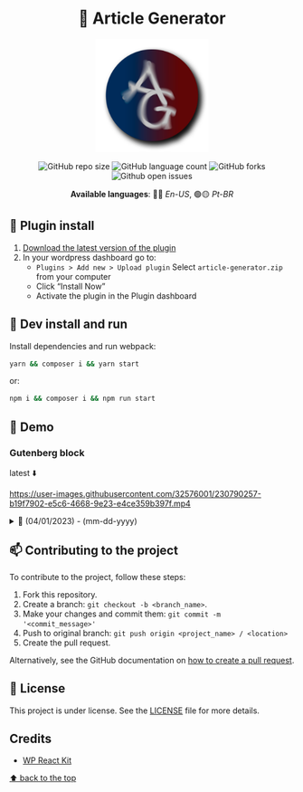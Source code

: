 
<div align="center">

# 🤖 Article Generator

  <img width="200" src="assets/images/article-gen-logo.png" alt="logo">
  
![GitHub repo size](https://img.shields.io/github/repo-size/cleissonbarbosa/article-generator?style=for-the-badge)
![GitHub language count](https://img.shields.io/github/languages/count/cleissonbarbosa/article-generator?style=for-the-badge)
![GitHub forks](https://img.shields.io/github/forks/cleissonbarbosa/article-generator?style=for-the-badge)
![Github open issues](https://img.shields.io/github/issues/cleissonbarbosa/article-generator?style=for-the-badge)
  
**Available languages**: 	🔵🔴 *En-US*, 🟢🟡 *Pt-BR*

</div>

## 🔌 Plugin install
1. [Download the latest version of the plugin](https://github.com/cleissonbarbosa/article-generator/releases/latest)
2. In your wordpress dashboard go to:
    - `Plugins > Add new > Upload plugin` Select `article-generator.zip` from your computer
    - Click “Install Now”
    - Activate the plugin in the Plugin dashboard


## 💾 Dev install and run

Install dependencies and run webpack:
```sh
yarn && composer i && yarn start
```
or:
```sh
npm i && composer i && npm run start
```

## 👀 Demo
### Gutenberg block

latest ⬇️

https://user-images.githubusercontent.com/32576001/230790257-b19f7902-e5c6-4668-9e23-e4ce359b397f.mp4

<details>
  <summary>📅 (04/01/2023) - (mm-dd-yyyy)</summary>
  
  https://user-images.githubusercontent.com/32576001/230542799-91808ec8-5350-45a2-96f0-7e057df4c665.mp4
  
</details>    


## 📫 Contributing to the project

To contribute to the project, follow these steps:

1. Fork this repository.
2. Create a branch: `git checkout -b <branch_name>`.
3. Make your changes and commit them: `git commit -m '<commit_message>'`
4. Push to original branch: `git push origin <project_name> / <location>`
5. Create the pull request.

Alternatively, see the GitHub documentation on [how to create a pull request](https://help.github.com/en/github/collaborating-with-issues-and-pull-requests/creating-a-pull-request).

## 📝 License

This project is under license. See the [LICENSE](LICENSE.txt) file for more details.

## Credits

- [WP React Kit](https://github.com/ManiruzzamanAkash/wp-react-kit)

[⬆ back to the top](#-article-generator)<br>
